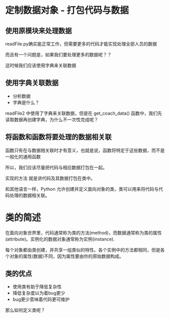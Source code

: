 # 定制数据对象 - 打包代码与数据

## 使用原模块来处理数据

readFile.py确实能正常工作，但需要更多的代码才能实现处理全部人员的数据  

而且有一个问题是，如果我们要处理更多的数据呢？？

这时候我们应该使用字典来关联数据

## 使用字典关联数据

+ 分析数据
+ 字典是什么？

readFile2 中使用了字典来关联数据，但是在 get_coach_data() 函数中，我们先读取数据再创建字典，为什么不一次性完成呢？  

## 将函数和函数将要处理的数据相关联

函数只有在与数据相关联时才有意义，也就是说，函数将特定于这些数据，而不是一般化的通用函数  

所以，我们应该尽量把代码与相应数据打包在一起。

实现的方法 就是讲代码及其数据打包在类中。  

和其他语言一样，Python 允许创建并定义面向对象的类，类可以用来将代码与代码处理的数据相关联。

# 类的简述

在面向对象世界里，代码通常称为类的方法(method)，而数据通常称为类的属性(attribute)。实例化的数据对象通常称为实例(instance).  

每个对象都由类创建，并共享一组类似的特性。各个实例中的方法都相同，但是各个对象的属性(数据)不同，因为属性要由你的原始数据构成。

## 类的优点

+ 使用类有助于降低复杂性
+ 降低复杂度以为着bug更少
+ bug更少意味着代码更可维护

那么如何定义类呢？

